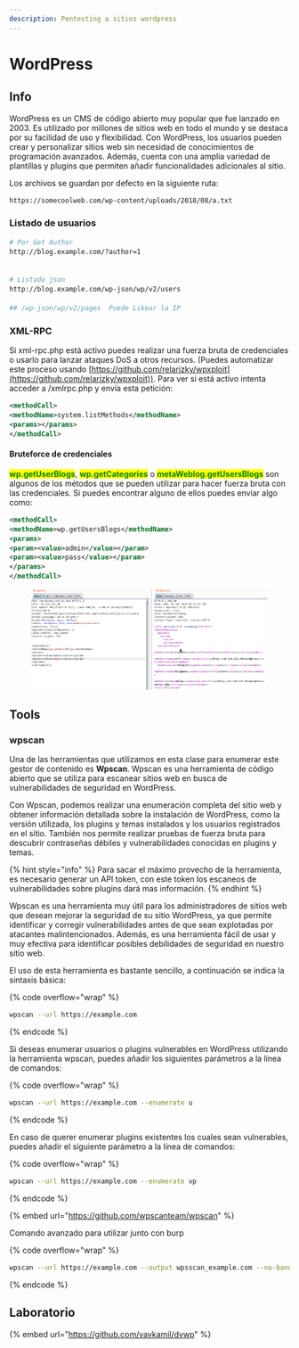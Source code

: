 ```yaml
---
description: Pentesting a sitios wordpress
---
```


# WordPress

## Info

WordPress es un CMS de código abierto muy popular que fue lanzado en 2003. Es utilizado por millones de sitios web en todo el mundo y se destaca por su facilidad de uso y flexibilidad. Con WordPress, los usuarios pueden crear y personalizar sitios web sin necesidad de conocimientos de programación avanzados. Además, cuenta con una amplia variedad de plantillas y plugins que permiten añadir funcionalidades adicionales al sitio.



Los archivos se guardan por defecto en la siguiente ruta:

```
https://somecoolweb.com/wp-content/uploads/2018/08/a.txt
```

### Listado de usuarios

```bash
# Por Get Author
http://blog.example.com/?author=1


# Listado json
http://blog.example.com/wp-json/wp/v2/users

## /wp-json/wp/v2/pages  Puede Likear la IP
```

### XML-RPC

Si xml-rpc.php está activo puedes realizar una fuerza bruta de credenciales o usarlo para lanzar ataques DoS a otros recursos. (Puedes automatizar este proceso usando [https://github.com/relarizky/wpxploit](https://github.com/relarizky/wpxploit)). Para ver si está activo intenta acceder a /xmlrpc.php y envía esta petición:

```xml
<methodCall>
<methodName>system.listMethods</methodName>
<params></params>
</methodCall>
```

#### Bruteforce de credenciales

<mark style="color:green;">**wp.getUserBlogs**</mark>, <mark style="color:green;">**wp.getCategories**</mark> o <mark style="color:green;">**metaWeblog.getUsersBlogs**</mark> son algunos de los métodos que se pueden utilizar para hacer fuerza bruta con las credenciales. Si puedes encontrar alguno de ellos puedes enviar algo como:

```xml
<methodCall>
<methodName>wp.getUsersBlogs</methodName>
<params>
<param><value>admin</value></param>
<param><value>pass</value></param>
</params>
</methodCall>
```

<figure><img src="../../../.gitbook/assets/image (3).png" alt=""><figcaption></figcaption></figure>

## Tools

### wpscan

Una de las herramientas que utilizamos en esta clase para enumerar este gestor de contenido es **Wpscan**. Wpscan es una herramienta de código abierto que se utiliza para escanear sitios web en busca de vulnerabilidades de seguridad en WordPress.

Con Wpscan, podemos realizar una enumeración completa del sitio web y obtener información detallada sobre la instalación de WordPress, como la versión utilizada, los plugins y temas instalados y los usuarios registrados en el sitio. También nos permite realizar pruebas de fuerza bruta para descubrir contraseñas débiles y vulnerabilidades conocidas en plugins y temas.&#x20;

{% hint style="info" %}
Para sacar el máximo provecho de la herramienta, es necesario generar un API token, con este token los escaneos de vulnerabilidades sobre plugins dará mas información.
{% endhint %}

Wpscan es una herramienta muy útil para los administradores de sitios web que desean mejorar la seguridad de su sitio WordPress, ya que permite identificar y corregir vulnerabilidades antes de que sean explotadas por atacantes malintencionados. Además, es una herramienta fácil de usar y muy efectiva para identificar posibles debilidades de seguridad en nuestro sitio web.

El uso de esta herramienta es bastante sencillo, a continuación se indica la sintaxis básica:

{% code overflow="wrap" %}
```bash
wpscan --url https://example.com
```
{% endcode %}

Si deseas enumerar usuarios o plugins vulnerables en WordPress utilizando la herramienta wpscan, puedes añadir los siguientes parámetros a la línea de comandos:

{% code overflow="wrap" %}
```bash
wpscan --url https://example.com --enumerate u
```
{% endcode %}

En caso de querer enumerar plugins existentes los cuales sean vulnerables, puedes añadir el siguiente parámetro a la línea de comandos:

{% code overflow="wrap" %}
```bash
wpscan --url https://example.com --enumerate vp
```
{% endcode %}

{% embed url="https://github.com/wpscanteam/wpscan" %}

Comando avanzado para utilizar junto con burp

{% code overflow="wrap" %}
```bash
wpscan --url https://example.com --output wpsscan_example.com --no-banner --random-user-agent --disable-tls-checks --proxy http://127.0.0.1:8080 --api-token <API-WPSScan> --no-update
```
{% endcode %}

## Laboratorio

{% embed url="https://github.com/vavkamil/dvwp" %}
